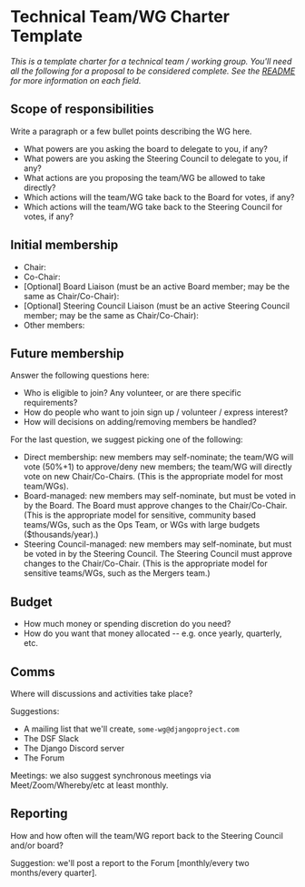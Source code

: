 # Technical Team/WG Charter Template

_This is a template charter for a technical team / working group. You'll need all the following for a proposal to be considered complete. See the [README](README.md) for more information on each field._

## Scope of responsibilities

Write a paragraph or a few bullet points describing the WG here.

- What powers are you asking the board to delegate to you, if any?
- What powers are you asking the Steering Council to delegate to you, if any?
- What actions are you proposing the team/WG be allowed to take directly?
- Which actions will the team/WG take back to the Board for votes, if any?
- Which actions will the team/WG take back to the Steering Council for votes, if any?

## Initial membership

- Chair:
- Co-Chair:
- [Optional] Board Liaison (must be an active Board member; may be the same as Chair/Co-Chair):
- [Optional] Steering Council Liaison (must be an active Steering Council member; may be the same as Chair/Co-Chair):
- Other members:

## Future membership

Answer the following questions here:

- Who is eligible to join? Any volunteer, or are there specific requirements?
- How do people who want to join sign up / volunteer / express interest?
- How will decisions on adding/removing members be handled?

For the last question, we suggest picking one of the following:

- Direct membership: new members may self-nominate; the team/WG will vote (50%+1) to approve/deny new members; the team/WG will directly vote on new Chair/Co-Chairs. (This is the appropriate model for most team/WGs).
- Board-managed: new members may self-nominate, but must be voted in by the Board. The Board must approve changes to the Chair/Co-Chair. (This is the appropriate model for sensitive, community based teams/WGs, such as the Ops Team, or WGs with large budgets ($thousands/year).)
- Steering Council-managed: new members may self-nominate, but must be voted in by the Steering Council. The Steering Council must approve changes to the Chair/Co-Chair. (This is the appropriate model for sensitive teams/WGs, such as the Mergers team.)

## Budget

- How much money or spending discretion do you need?
- How do you want that money allocated -- e.g. once yearly, quarterly, etc.

## Comms

Where will discussions and activities take place?

Suggestions:

- A mailing list that we'll create, `some-wg@djangoproject.com`
- The DSF Slack
- The Django Discord server
- The Forum

Meetings: we also suggest synchronous meetings via Meet/Zoom/Whereby/etc at least monthly.

## Reporting

How and how often will the team/WG report back to the Steering Council and/or board?

Suggestion: we'll post a report to the Forum [monthly/every two months/every quarter].
